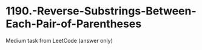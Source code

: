 # 1190.-Reverse-Substrings-Between-Each-Pair-of-Parentheses
Medium task from LeetCode (answer only)
